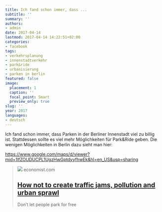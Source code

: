 ```yaml
---
title: Ich fand schon immer, dass ...
subtitle: ''
summary: ''
authors:
- admin
date: 2017-04-14
lastmod: 2017-04-14 14:22:51+02:00
categories:
- facebook
tags:
- verkehrsplanung
- innenstadtverkehr
- park&ride
- urbanisierung
- parken in berlin
featured: false
image:
  placement: 1
  caption: ''
  focal_point: Smart
  preview_only: true
slug: ''
year: 2017
languages:
- deutsch
---
```


Ich fand schon immer, dass Parken in der Berliner Innenstadt viel zu billig ist. Stattdessen sollte es viel mehr Möglichkeiten für Park&Ride geben. Die wenigen Möglichkeiten in Berlin dazu sieht man hier: 

https://www.google.com/maps/d/viewer?mid=1lfZOUDUCPL1UgzHwGptdyyfhwEk&hl=en_US&usp=sharing﻿
> [![](https://www.economist.com/img/b/595/335/90/sites/default/files/images/print-edition/20170408_FBP001_0.jpg)](https://www.economist.com/news/briefing/21720269-dont-let-people-park-free-how-not-create-traffic-jams-pollution-and-urban-sprawl)
> economist.com
> ## [How not to create traffic jams, pollution and urban sprawl](https://www.economist.com/news/briefing/21720269-dont-let-people-park-free-how-not-create-traffic-jams-pollution-and-urban-sprawl)
>
>Don’t let people park for free